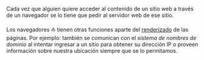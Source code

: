 Cada vez que alguien quiere acceder al contenido de un sitio web a través de un navegador se lo tiene que pedir al servidor web de ese sitio.

Los navegadores :boat: tienen otras funciones aparte del [renderizado](https://es.wikipedia.org/wiki/Renderizaci%C3%B3n) de las páginas. Por ejemplo: también se comunican con el _sistema de nombres de dominio_ al intentar ingresar a un sitio para obtener su dirección IP o proveen información sobre nuestra ubicación siempre que se lo permitamos.